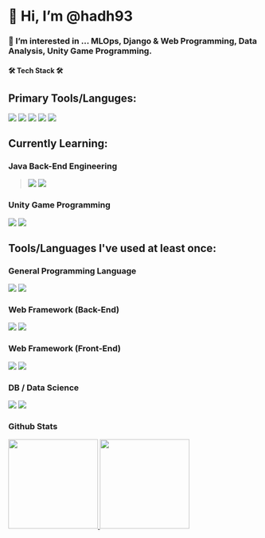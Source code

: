 👋 Hi, I’m @hadh93
======================
### 👀 I’m interested in ... MLOps, Django & Web Programming, Data Analysis, Unity Game Programming.
   
   
#### 🛠 Tech Stack 🛠
   
## Primary Tools/Languges:
<p>
  <img src = "https://img.shields.io/badge/Python-14354C?style=for-the-badge&logo=python&logoColor=white">
  <img src = "https://img.shields.io/badge/Java-ED8B00?style=for-the-badge&logo=java&logoColor=white">
  <img src = "https://img.shields.io/badge/HTML-239120?style=for-the-badge&logo=html5&logoColor=white">
  <img src = "https://img.shields.io/badge/CSS-239120?&style=for-the-badge&logo=css3&logoColor=white">
  <img src = "https://img.shields.io/badge/JavaScript-323330?style=for-the-badge&logo=javascript&logoColor=F7DF1E">
</p>
   
   
## Currently Learning:
   
### Java Back-End Engineering
> <p>
>    <img src = "https://img.shields.io/badge/Spring-6DB33F?style=for-the-badge&logo=spring&logoColor=white">
>    <img src = "https://img.shields.io/badge/MySQL-00000F?style=for-the-badge&logo=mysql&logoColor=white">
> </p>
   
   
### Unity Game Programming
   
<p>
  <img src = "https://img.shields.io/badge/Unity-100000?style=for-the-badge&logo=unity&logoColor=white">
  <img src = "https://img.shields.io/badge/C%23-239120?style=for-the-badge&logo=c-sharp&logoColor=white">
</p>
   
   
   
## Tools/Languages I've used at least once:
   
   
### General Programming Language
   
<p>
  <img src = "https://img.shields.io/badge/C-00599C?style=for-the-badge&logo=c&logoColor=white">
  <img src = "https://img.shields.io/badge/C%2B%2B-00599C?style=for-the-badge&logo=c%2B%2B&logoColor=white">
</p>
   
   
### Web Framework (Back-End)
   
<p>
  <img src = "https://img.shields.io/badge/Node.js-43853D?style=for-the-badge&logo=node.js&logoColor=white">
  <img src = "https://img.shields.io/badge/Flask-000000?style=for-the-badge&logo=flask&logoColor=white">
</p>
   
   
### Web Framework (Front-End)
   
<p>
  <img src = "https://img.shields.io/badge/Bootstrap-563D7C?style=for-the-badge&logo=bootstrap&logoColor=white">
  <img src = "https://img.shields.io/badge/Vue.js-35495E?style=for-the-badge&logo=vue.js&logoColor=4FC08D">
</p>
   
   
### DB / Data Science
   
<p>
  <img src = "https://img.shields.io/badge/R-276DC3?style=for-the-badge&logo=r&logoColor=white">
  <img src = "https://img.shields.io/badge/PostgreSQL-316192?style=for-the-badge&logo=postgresql&logoColor=white">
</p>  
   
   
   
### Github Stats
   
<a href="#">
  <img src="https://github-readme-stats.vercel.app/api?username=hadh93&theme=react&show_icons=true" height="180px">
</a>
<a href="#">
  <img src="https://github-readme-stats.vercel.app/api/top-langs/?username=hadh93&theme=react&exclude_repo=Jagi,assignment&layout=compact" height="180px">
</a>
